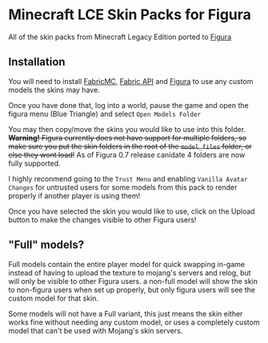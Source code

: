 # Minecraft LCE Skin Packs for Figura
All of the skin packs from Minecraft Legacy Edition ported to [Figura](https://modrinth.com/mod/figura)

## Installation

You will need to install [FabricMC](https://fabricmc.net/use/), [Fabric API](https://modrinth.com/mod/fabric-api) and [Figura](https://modrinth.com/mod/figura) to use any custom models the skins may have.

Once you have done that, log into a world, pause the game and open the figura menu (Blue Triangle) and select `Open Models Folder`

You may then copy/move the skins you would like to use into this folder. ~~**Warning!** Figura currently does not have support for multiple folders, so make sure you put the skin folders in the root of the `model_files` folder, or else they wont load!~~ As of Figura 0.7 release canidate 4 folders are now fully supported.

I highly reconmend going to the `Trust Menu` and enabling `Vanilla Avatar Changes` for untrusted users for some models from this pack to render properly if another player is using them!

Once you have selected the skin you would like to use, click on the Upload button to make the changes visible to other Figura users!

## "Full" models?

Full models contain the entire player model for quick swapping in-game instead of having to upload the texture to mojang's servers and relog, but will only be visible to other Figura users. a non-full model will show the skin to non-figura users when set up properly, but only figura users will see the custom model for that skin.

Some models will not have a Full variant, this just means the skin either works fine without needing any custom model, or uses a completely custom model that can't be used with Mojang's skin servers.
